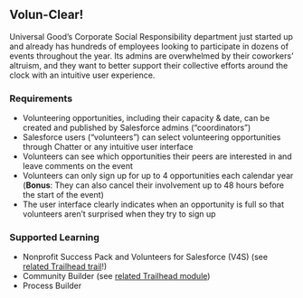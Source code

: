 ## Volun-Clear!

Universal Good’s Corporate Social Responsibility department just started up and already has hundreds of employees looking to participate in dozens of events throughout the year. Its admins are overwhelmed by their coworkers’ altruism, and they want to better support their collective efforts around the clock with an intuitive user experience.

### Requirements

- Volunteering opportunities, including their capacity & date, can be created and published by Salesforce admins (“coordinators”)
- Salesforce users (“volunteers”) can select volunteering opportunities through Chatter or any intuitive user interface
- Volunteers can see which opportunities their peers are interested in and leave comments on the event
- Volunteers can only sign up for up to 4 opportunities each calendar year (**Bonus**: They can also cancel their involvement up to 48 hours before the start of the event)
- The user interface clearly indicates when an opportunity is full so that volunteers aren’t surprised when they try to sign up

### Supported Learning

- Nonprofit Success Pack and Volunteers for Salesforce (V4S) (see [related Trailhead trail](https://trailhead.salesforce.com/trails/nonprofit_volunteer)!)
- Community Builder (see [related Trailhead module](https://trailhead.salesforce.com/trails/communities/modules/community_rollout_impl))
- Process Builder
